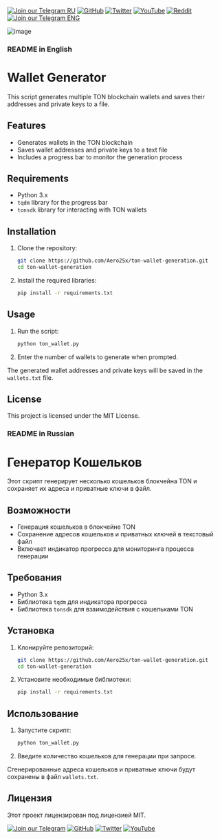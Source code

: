 [![Join our Telegram RU](https://img.shields.io/badge/Telegram-RU-03A500?style=for-the-badge&logo=telegram&logoColor=white&labelColor=blue&color=red)](https://t.me/hidden_coding)
[![GitHub](https://img.shields.io/badge/GitHub-181717?style=for-the-badge&logo=github&logoColor=white)](https://github.com/aero25x)
[![Twitter](https://img.shields.io/badge/Twitter-1DA1F2?style=for-the-badge&logo=x&logoColor=white)](https://x.com/aero25x)
[![YouTube](https://img.shields.io/badge/YouTube-FF0000?style=for-the-badge&logo=youtube&logoColor=white)](https://www.youtube.com/@flaming_chameleon)
[![Reddit](https://img.shields.io/badge/Reddit-FF3A00?style=for-the-badge&logo=reddit&logoColor=white)](https://www.reddit.com/r/HiddenCode/)
[![Join our Telegram ENG](https://img.shields.io/badge/Telegram-EN-03A500?style=for-the-badge&logo=telegram&logoColor=white&labelColor=blue&color=red)](https://t.me/hidden_coding_en)


![image](https://github.com/user-attachments/assets/1e972985-90e3-4532-954f-6fc3b5ba0ab2)



### README in English


# Wallet Generator

This script generates multiple TON blockchain wallets and saves their addresses and private keys to a file.

## Features

- Generates wallets in the TON blockchain
- Saves wallet addresses and private keys to a text file
- Includes a progress bar to monitor the generation process

## Requirements

- Python 3.x
- `tqdm` library for the progress bar
- `tonsdk` library for interacting with TON wallets

## Installation

1. Clone the repository:
    ```sh
    git clone https://github.com/Aero25x/ton-wallet-generation.git
    cd ton-wallet-generation
    ```

2. Install the required libraries:
    ```sh
    pip install -r requirements.txt
    ```

## Usage

1. Run the script:
    ```sh
    python ton_wallet.py
    ```

2. Enter the number of wallets to generate when prompted.

The generated wallet addresses and private keys will be saved in the `wallets.txt` file.

## License

This project is licensed under the MIT License.


### README in Russian


# Генератор Кошельков

Этот скрипт генерирует несколько кошельков блокчейна TON и сохраняет их адреса и приватные ключи в файл.

## Возможности

- Генерация кошельков в блокчейне TON
- Сохранение адресов кошельков и приватных ключей в текстовый файл
- Включает индикатор прогресса для мониторинга процесса генерации

## Требования

- Python 3.x
- Библиотека `tqdm` для индикатора прогресса
- Библиотека `tonsdk` для взаимодействия с кошельками TON

## Установка

1. Клонируйте репозиторий:
    ```sh
    git clone https://github.com/Aero25x/ton-wallet-generation.git
    cd ton-wallet-generation
    ```

2. Установите необходимые библиотеки:
    ```sh
    pip install -r requirements.txt
    ```

## Использование

1. Запустите скрипт:
    ```sh
    python ton_wallet.py
    ```

2. Введите количество кошельков для генерации при запросе.

Сгенерированные адреса кошельков и приватные ключи будут сохранены в файл `wallets.txt`.

## Лицензия

Этот проект лицензирован под лицензией MIT.

[![Join our Telegram](https://img.shields.io/badge/Telegram-2CA5E0?style=for-the-badge&logo=telegram&logoColor=white)](https://t.me/hidden_coding)
[![GitHub](https://img.shields.io/badge/GitHub-181717?style=for-the-badge&logo=github&logoColor=white)](https://github.com/aero25x)
[![Twitter](https://img.shields.io/badge/Twitter-1DA1F2?style=for-the-badge&logo=x&logoColor=white)](https://x.com/aero25x)
[![YouTube](https://img.shields.io/badge/YouTube-FF0000?style=for-the-badge&logo=youtube&logoColor=white)](https://www.youtube.com/@flaming_chameleon)


